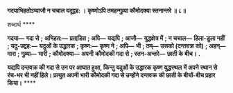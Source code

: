 **गदयाभिहतोऽप्याजौ न चचाल यदूद्वह: ।** **कृष्णोऽपि तमहन्गुव्र्या कौमोदक्या स्तनान्तरे ॥ ८॥** 

शब्दार्थ **** 

**गदया—** **गदा से** **; अभिहत:—** **प्रताडि़त** **; अपि—** **यद्यपि** **; आजौ—** **युद्धक्षेत्र में** **; न चचाल—** **हिला-डुला नहीं** **; यदु-उद्वह:—** **यदुओं** **के उद्धारक** **; कृष्ण:—** **कृष्ण ने** **; अपि—** **भी** **; तम्—** **उसको (दन्तवक्र को)** **; अहन्—** **मारा** **; गुव्र्या—** **भारी** **; कौमोदक्या—** **अपनी** **कौमोदकी गदा से** **; स्तन-अन्तरे—** **छाती के बीच।** **.** 

**यद्यपि दन्तवक्र की गदा से उन पर आघात हुआ, किन्तु यदुओं के उद्धारक कृष्ण युद्धस्थल** **में अपने स्थान से रंच-भर भी नहीं हिले। प्रत्युत अपनी भारी कौमोदकी गदा से उन्होंने दन्तवक्र** **की छाती के बीचों-बीच प्रहार किया।** **** 